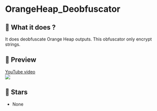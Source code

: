 # OrangeHeap_Deobfuscator

## 📜 What it does ?

It does deobfuscate Orange Heap outputs. This obfuscator only encrypt strings.

## 🎥 Preview
[YouTube video](https://www.youtube.com/watch?v=wLeGYSr6AEs)<br>![](https://i.imgur.com/uXQ3FCY.png)

## 🌟 Stars

- None

